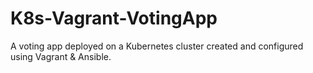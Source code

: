 # K8s-Vagrant-VotingApp
A voting app deployed on a Kubernetes cluster created and configured using Vagrant &amp; Ansible.
